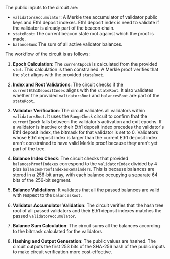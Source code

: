 The public inputs to the circuit are:

- `validatorsAccumulator`: A Merkle tree accumulator of validator public keys and Eth1 deposit indexes. Eth1 deposit index is need to validate if the validator is already part of the beacon chain.
- `stateRoot`: The current beacon state root against which the proof is made.
- `balanceSum`: The sum of all active validator balances.

The workflow of the circuit is as follows:

1. **Epoch Calculation**: The `currentEpoch` is calculated from the provided `slot`. This calculation is then constrained. A Merkle proof verifies that the `slot` aligns with the provided `stateRoot`.

2. **Index and Root Validations**: The circuit checks if the `currentEth1DepositIndex` aligns with the `stateRoot`. It also validates whether the provided `validatorsRoot` and `balancesRoot` are part of the `stateRoot`.

3. **Validator Verification**: The circuit validates all validators within `validatorsRoot`. It uses the `RangeCheck` circuit to confirm that the `currentEpoch` falls between the validator's activation and exit epochs. If a validator is inactive or their Eth1 deposit index precedes the validator's Eth1 deposit index, the bitmask for that validator is set to 0. Validators whose Eth1 deposit index is larger than the current Eth1 deposit index aren't constrained to have valid Merkle proof because they aren't yet part of the tree.

4. **Balance Index Check**: The circuit checks that provided `balancesProofIndexes` correspond to the `validatorIndex` divided by 4 plus `balancesProofIndexesRemainders`. This is because balances are stored in a 256-bit array, with each balance occupying a separate 64 bits of the 256-bit segment.

5. **Balance Validations**: It validates that all the passed balances are valid with respect to the `balancesRoot`.

6. **Validator Accumulator Validation**: The circuit verifies that the hash tree root of all passed validators and their Eth1 deposit indexes matches the passed `validatorAccumulator`.

7. **Balance Sum Calculation**: The circuit sums all the balances according to the bitmask calculated for the validators.

8. **Hashing and Output Generation**: The public values are hashed. The circuit outputs the first 253 bits of the SHA-256 hash of the public inputs to make circuit verification more cost-effective.
